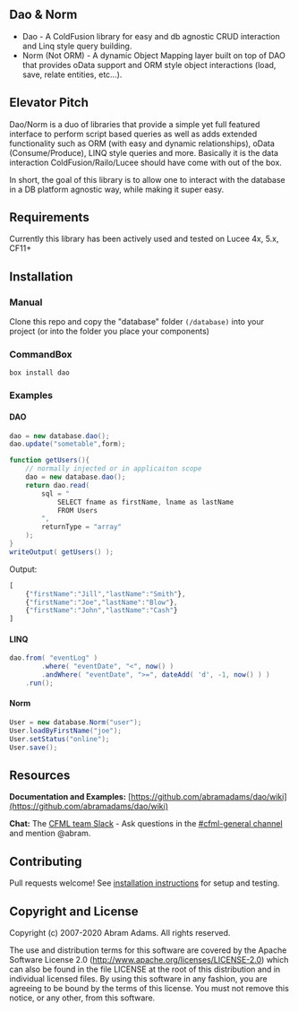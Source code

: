 ## Dao & Norm
* Dao - A ColdFusion library for easy and db agnostic CRUD interaction and Linq style query building.
* Norm (Not ORM) - A dynamic Object Mapping layer built on top of DAO that provides oData support and ORM style object interactions (load, save, relate entities, etc...).

## Elevator Pitch
Dao/Norm is a duo of libraries that provide a simple yet full featured interface to perform script based queries as well as adds extended functionality such as ORM (with easy and dynamic relationships), oData (Consume/Produce), LINQ style queries and more.  Basically it is the data interaction ColdFusion/Railo/Lucee should have come with out of the box.

In short, the goal of this library is to allow one to interact with the database in a DB platform agnostic way, while making it super easy.

## Requirements
Currently this library has been actively used and tested on Lucee 4x, 5.x, CF11+

## Installation
### Manual
Clone this repo and copy the "database" folder `(/database)` into your project (or into the folder you place your components)
### CommandBox
`box install dao`

### Examples
#### DAO
```ActionScript
dao = new database.dao();
dao.update("sometable",form);
```
```ActionScript
function getUsers(){
	// normally injected or in applicaiton scope
	dao = new database.dao();
	return dao.read(
		sql = "
			SELECT fname as firstName, lname as lastName
			FROM Users
		",
		returnType = "array"
	);
}
writeOutput( getUsers() );
```
Output:
```JavaScript
[
	{"firstName":"Jill","lastName":"Smith"},
	{"firstName":"Joe","lastName":"Blow"},
	{"firstName":"John","lastName":"Cash"}
]
```
#### LINQ
```ActionScript
dao.from( "eventLog" )
		.where( "eventDate", "<", now() )
		.andWhere( "eventDate", ">=", dateAdd( 'd', -1, now() ) )
	.run();
```
#### Norm
```ActionScript
User = new database.Norm("user");
User.loadByFirstName("joe");
User.setStatus("online");
User.save();
```
## Resources

**Documentation and Examples:** [https://github.com/abramadams/dao/wiki](https://github.com/abramadams/dao/wiki)

**Chat:** The [CFML team Slack](http://cfml-slack.herokuapp.com) - Ask questions in the [#cfml-general channel](https://cfml.slack.com/messages/cfml-general/) and mention @abram.

## Contributing
Pull requests welcome! See [installation instructions](https://github.com/abramadams/dao/wiki/02-Extending%5CTesting) for setup and testing.

## Copyright and License

Copyright (c) 2007-2020 Abram Adams. All rights reserved.

The use and distribution terms for this software are covered by the Apache Software License 2.0 (http://www.apache.org/licenses/LICENSE-2.0) which can also be found in the file LICENSE at the root of this distribution and in individual licensed files.
By using this software in any fashion, you are agreeing to be bound by the terms of this license. You must not remove this notice, or any other, from this software.